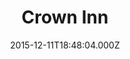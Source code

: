 ---
date: 2015-12-11T18:48:04.000Z
title: Crown Inn
latitude: 52.078664354448435
longitude: 0.7181132001693382
category: checkin
---